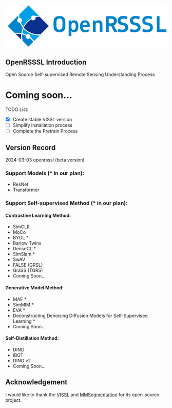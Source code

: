 <img src="docs/OpenRSSSL.png" div align=center />

## OpenRSSSL Introduction

Open Source Self-supervised Remote Sensing Understanding Process

# Coming soon...

TODO List:

- [x] Create stable VISSL version
- [ ] Simplify installation process
- [ ] Complete the Pretrain Process

## Version Record
2024-03-03 openrsssl (beta version)

### Support Models (* in our plan):
* ResNet
* Transformer
### Support Self-supervised Method (* in our plan):
#### Contrastive Learning Method:
* SimCLR
* MoCo
* BYOL *
* Barlow Twins
* DenseCL *
* SimSiam *
* SwAV
* FALSE (GRSL)
* GraSS (TGRS)
* Coming Soon...
#### Generative Model Method:
* MAE *
* SimMIM *
* EVA *
* Deconstructing Denoising Diffusion Models for Self-Supervised Learning *
* Coming Soon...
#### Self-Distillation Method:
* DINO
* iBOT
* DINO v2
* Coming Soon...

## Acknowledgement
I would like to thank the [VISSL](https://github.com/facebookresearch/vissl) and [MMSegmentation](https://github.com/open-mmlab/mmsegmentation) for its open-source project.